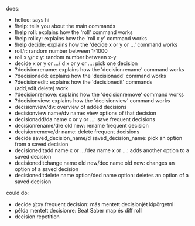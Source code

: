 does:
- helloo: says hi
- !help: tells you about the main commands
- !help roll: explains how the 'roll' command works
- !help rollxy: explains how the 'roll x y' command works
- !help decide: explains how the 'decide x or y or ...' command works
- roll/r: random number between 1-1000
- roll x y/r x y: random number between x-y
- decide x or y or .../ d x or y or ...: pick one decision
- ?decisionrename: explains how the 'decisionrename' command works
- ?decisionadd: explains how the 'decisionadd' command works
- ?decisionedit: explains how the 'decisionedit' commands (add,edit,delete) work
- ?decisionremove: explains how the 'decisionremove' command works
- ?decisionview: explains how the 'decisionview' command works
- decisionview/dv: overview of added decisions
- decisionview name/dv name: view options of that decision
- decisionadd/da name x or y or ...: save frequent decisions
- decisionrename/dre old new: rename frequent decision
- decisionremove/dr name: delete frequent decisions
- decide saved_decision_name/d saved_decision_name: pick an option from a saved decision
- decisioneditadd name x or .../dea name x or ...: adds another option to a saved decision
- decisioneditchange name old new/dec name old new: changes an option of a saved decision
- decisioneditdelete name option/ded name option: deletes an option of a saved decision

could do:
- decide @xy frequent decision: más mentett decisionjét kipörgetni
- példa mentett decisionre: Beat Saber map és diff roll
- decision repetition
